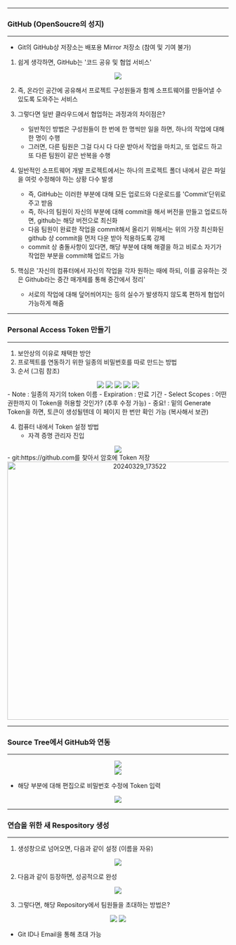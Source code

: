 -----
### GitHub (OpenSoucre의 성지)
-----
* Git의 GitHub상 저장소는 배포용 Mirror 저장소 (참여 및 기여 불가)
  
1. 쉽게 생각하면, GitHub는 '코드 공유 및 협업 서비스'
<div align="center">
<img src="https://github.com/sooyounghan/Web/assets/34672301/0ad9bcc9-a8e3-4ddd-9b6f-c2edf4485099">
</div>

2. 즉, 온라인 공간에 공유해서 프로젝트 구성원들과 함께 소프트웨어를 만들어낼 수 있도록 도와주는 서비스
3. 그렇다면 일반 클라우드에서 협업하는 과정과의 차이점은?
   - 일반적인 방법은 구성원들이 한 번에 한 명씩만 일을 하면, 하나의 작업에 대해 한 명이 수행
   - 그러면, 다른 팀원은 그걸 다시 다 다운 받아서 작업을 마치고, 또 업로드 하고 또 다른 팀원이 같은 반복을 수행

4. 일반적인 소프트웨어 개발 프로젝트에서는 하나의 프로젝트 폴더 내에서 같은 파일을 여럿 수정해야 하는 상황 다수 발생
   - 즉, GitHub는 이러한 부분에 대해 모든 업로드와 다운로드를 'Commit'단위로 주고 받음
   - 즉, 하나의 팀원이 자신의 부분에 대해 commit을 해서 버전을 만들고 업로드하면, github는 해당 버전으로 최신화
   - 다음 팀원이 완료한 작업을 commit해서 올리기 위해서는 위의 가장 최신화된 github 상 commit을 먼저 다운 받아 적용하도록 강제
   - commit 상 충돌사항이 있다면, 해당 부분에 대해 해결을 하고 비로소 자기가 작업한 부분을 commit해 업로드 가능

5. 핵심은 '자신의 컴퓨터에서 자신의 작업을 각자 원하는 때에 하되, 이를 공유하는 것은 Github라는 중간 매개체를 통해 중간에서 정리'
   - 서로의 작업에 대해 덮어씌어지는 등의 실수가 발생하지 않도록 편하게 협업이 가능하게 해줌
  
-----
### Personal Access Token 만들기
-----
1. 보안상의 이유로 채택한 방안
2. 프로젝트를 연동하기 위한 일종의 비밀번호를 따로 만드는 방법
3. 순서 (그림 참조)
<div align="center">
<img src="https://github.com/sooyounghan/Web/assets/34672301/245a130c-7386-4263-9695-204238cd76c2">
<img src="https://github.com/sooyounghan/Web/assets/34672301/c29c5f0f-6061-404a-aa0f-a23b65b6d7e4">
<img src="https://github.com/sooyounghan/Web/assets/34672301/cdcaa74a-144d-44d8-8347-4192cd59ef53">
<img src="https://github.com/sooyounghan/Web/assets/34672301/f4c7079b-58b7-42cc-8be4-a4e69c889de2">
<img src="https://github.com/sooyounghan/Web/assets/34672301/43bd6e35-45b1-48a7-8f50-2c308a8ca263">
</div>
   - Note : 일종의 자기의 token 이름
   - Expiration : 만료 기간
   - Select Scopes : 어떤 권한까지 이 Token을 허용할 것인가? (추후 수정 가능)
   - 중요! : 밑의 Generate Token을 하면, 토큰이 생성될텐데 이 페이지 한 번만 확인 가능 (복사해서 보관)

4. 컴퓨터 내에서 Token 설정 방법
   - 자격 증명 관리자 진입
<div align="center">
<img src="https://github.com/sooyounghan/Web/assets/34672301/3645fe04-7eb7-4eef-8b71-6bec0312ecbf">
</div>
   - git:https://github.com를 찾아서 암호에 Token 저장
<div align="center">
<img width="587" alt="20240329_173522" src="https://github.com/sooyounghan/Web/assets/34672301/63923582-5e9b-4bfa-9fe8-17dd3040f276">
</div>

-----
### Source Tree에서 GitHub와 연동
-----
<div align="center">
<img src="https://github.com/sooyounghan/Programmers/assets/34672301/cdcc3fcb-dbbc-4552-8917-c6300286ff45">
</div>

<div align="center">
<img src="https://github.com/sooyounghan/Programmers/assets/34672301/77458b69-a591-46f1-8b1e-f0fa5cc528fd">
</div>

   - 해당 부분에 대해 편집으로 비밀번호 수정에 Token 입력

<div align="center">
<img src="https://github.com/sooyounghan/Programmers/assets/34672301/2a9fc398-fdde-40ab-a27e-e9f207414536">
</div>

-----
### 연습을 위한 새 Respository 생성
-----
1. 생성창으로 넘어오면, 다음과 같이 설정 (이름을 자유)
<div align="center">
<img src="https://github.com/sooyounghan/Git_Pracitce/assets/34672301/e960a3c9-3660-4787-a6b8-73bb6189c321">
</div>

2. 다음과 같이 등장하면, 성공적으로 완성
<div align="center">
<img src="https://github.com/sooyounghan/Git_Pracitce/assets/34672301/149198b9-79b3-468b-a03d-01ce115fed44">
</div>

3. 그렇다면, 해당 Repository에서 팀원들을 초대하는 방법은?
<div align="center">
<img src="https://github.com/sooyounghan/Web/assets/34672301/80f8b43d-97ce-425e-894f-e7d29c7d599f">
<img src="https://github.com/sooyounghan/Web/assets/34672301/82dfab21-98b3-4990-9eee-e2d6b5065c72">
</div>

   - Git ID나 Email을 통해 초대 가능

